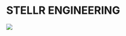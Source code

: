 # STELLR ENGINEERING

![](https://tenor.com/en-GB/view/marlon-brando-stanley-kowalski-hey-stella-stella-tennessee-williams-gif-8966298439550155928.gif)
